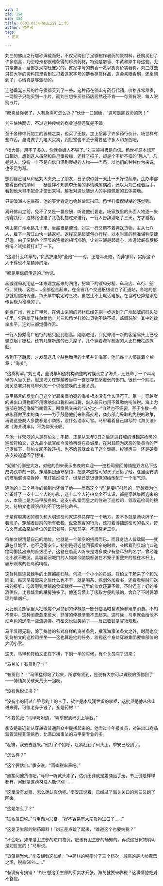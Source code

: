 ```yaml
---
aid: 3
zid: 154
uid: 384
title: 0003.0154-佛山之行（二十）
author: 吹牛者
tags: 
 - 正文

---
```




  刘三的佛山之行堪称满载而归，不仅采购到了足够制作暑药的原材料，还购买到了许多临高，乃至琼州都很难获得的珍贵药材，特别是麝香、牛黄和犀牛角这些。尤其是麝香，全部是河南杜盛兴的。这家字号的麝香一贯以货真价实著称。刘三过去只在大学的资料馆里看到过打着这家字号的麝香存货样品，这会亲眼看到，还采购到了，心情真是够激动的。

  连他垂涎三尺的片仔癀都买到了一些。这种药在佛山有药行代销，价格非常昂贵，一两银子只能买到一小片。而刘三想多买些药店居然还不肯——存货有限，每人限购五片。

  “都卖给你老了，人有急需可怎么办？”伙计一口回绝，“这可是能救命的药！”

  刘三怏怏而去，不过这种传统的商业道德还真是不错。

  至于各种中药加工的器械之类，也买了无数。加上招募了许多药行伙计。杨世祥有些咋舌，虽说做了几笔大买卖，润世堂也不至于需要这许多人和东西吧。

  “杨大哥，用不了多久，你就会嫌人不够了。”刘三笑得极是自信。杨世祥原本想开口相劝，想到这人虽然和自己很投缘，还拜了把子，却是个不折不扣的“髡人”。凡是髡人，没有一个不是自信自满到爆棚的人物——当然，以他们的种种作为来说，也不足为奇。

  想到自己自从和这刘大夫交上了朋友，日子貌似就一天比一天好过起来，连办事都变得出奇的顺利——杨世祥不知道李永薰的事情纯属偶然，还以为刘三藏着后手，看到他大哥不配合才使出来得。越发对这伙澳洲人的手段佩服的五体投地。

  只要澳洲人在临高，他的买卖肯定也会越做越兴旺。杨世祥模模糊糊的感觉到。

  离开佛山之前，免不了又是一番应酬，听说他们要走，杨家族里的头面人物逐一来设宴践行，连林铭也送了几色礼物过来送行。一行人告辞酒吃了三天，方才启程。

  佛山离广州水路几十里，坐船很是便当。刘三一行又用不着押送货物，主从七八人，雇下一艘江山快一路返程。返程又是起威包办行程，以本时空的标准堪称便捷舒适。由于沿路各个环节的连接的相当准确，让刘三很是起疑心，难道起威有发报机吗？试探着打听了一下，

  “这没什么稀罕的。”负责护送的“全陪”——对，正是叫全陪，而非镖师，实际这个人干得也不是镖师的活。

  “都是用信鸽传送的。”他说。

  起威镖局利用这一年来建立起来的网络，把属下的镖局分柜、车马店、车行、船行、货栈、客店……全部组合起来，在全省几个交通枢纽设立了汇通站，各地的信息就用信鸽传送，每天早中晚定时三次。虽然比不上电话电报，在当时也算是讯息传达极为准确的了。

  到得广州，登上广甲号，在佛山采购的药材已经先期一步运到了广州起威的码头货栈里。全陪拿了栈单给他，刘三和杨世祥验过货物不缺不损，盖章装船。其中的效率水平，连刘三都觉得咋舌。

  一行人搭乘高广船行的船只回到临高。刚刚进港，只见修缮一新的客运码头上已经竖立起了栅栏，还有几座新建的石头屋子，几个穿着海军制服的人正在栅栏边执勤。

  待到下了跳板，才发现这几个肤色黝黑的土著并非海军，他们每个人都戴着个袖章：“海关”。

  “这真稀罕。”刘三说，虽说早知道机构调整的时候设立了海关，还任命了一个叫马甲的人当关长，但是海关在穿越者当中一直是存在感虚弱的部门。很长一个阶段，海关总署只有马甲外加一个供他使唤的土著关员。

  马甲痛苦的发觉自己这个听起来很响亮的海关根本没有什么活可干。第一，穿越者的进出口货物即不用缴纳出口税和进口税，出入船只也用不着缴纳吨位税。海上力量部在附近海域当南霸天，叫渔民交来的“五分之一”自然也不需要。至于少数一些来临高做买卖的商人——为了鼓励他们来临高交易，商务部门采取的免税的政策，再说这些商人多数都是小商贩，没什么油水可言。马甲看着自己编写的《海关法》和《海关税率》，不免仰天长叹。

  与他一样郁闷的人是符柏文，不错，正是从去年D日之后逃进县城的博铺巡检司的巡检符柏文，这九品小武官如今没脸再待在县城里，在对其颇为厌恶的吴县令的严词促催下，符柏文即不敢违抗，也不愿意就此丢了这个饭碗，权衡再三，还是硬着头皮被迫返回了博铺。

  “髡贼”们倒是大方，对他的到来表示由衷的欢迎——巡检司重回博铺是双方私下达成协议中的一款。穿越集团遵守条约，把原本巡检司的房子还给了他，连里面安装的玻璃窗也没拆掉，电灯虽然没了，但是还是很慷慨的给他配了一个沼气灯。

  连他的十二个弓兵的编制也还给了他——当然这个“还”是要打引号的，穿越者为他准备好了一支十二个人的小队，这十二个人符柏文全不认识，都是穿越集团选来的人，本质上是为马甲服务的。这支小队堂而皇之的住进了巡检司，领取巡检司的粮饷。符柏文也很识趣的不下达任何命令。

  于是穿越集团的海关和大明巡检司就这样共存在一个地方，差不多就是两块牌子一套班子。穿越者目前的所有收税、盘查旅客的行为，还打着博铺巡检司的名义，符柏文有点象某些单位的正职领导，只管签字，不搞常务工作。

  符柏文很清楚自己的地位，他就是一个架空的招牌而已。而且身边人皆敌国——就算在县城里，也不见得安全。特别是最近他回家探亲的时候，亲眼看到县城门口道路两排挂出来的首级匣子。这些在临高人听来是或多或少有些耳熟的名字，曾经能让小孩不敢哭，县城紧闭城门的人物如今脑袋都装在木笼子里整齐的挂在木杆上，龇牙咧嘴的任乌鸦啃噬。

  这群髡贼连最棘手的土匪都能扫除，何况一个小小的县城。符柏文干脆来了个和光同尘，每天早晨起来之后什么也不干，就是喝茶、练剑外加看书，还看看髡贼们送来的报纸。吃饭则到博铺的食堂就餐——这里的伙食还算不错，不时还有上好的美酒供应，比县城里的糟房强多了。他还习惯上了吸取方便的纸烟，舍弃了不时要清理的旱烟杆。

  为此他关照家里人把他每个月领到的俸禄换一部分临高粮食流通券用来消费。不知不觉中，这种消费愈来愈大，菲薄的俸禄渐渐不支起来。这时候，马甲就会给他不动声色的送来一些流通券。符柏文也就笑纳了——反正收钱是官场规矩。

  马甲显得无聊，除了搞他的各式各样的海关条例，撰写海事法条文之外，时而也会到符柏文的巡检司坐坐——这也算是他的任务，监视这个身处穿越集团要害部位的大明小官。

  这天，马甲和符柏文正在下棋，下到一半的时候，有个关员闯了进来：

  “马关长！有货到了！”

  “有货到？！”马甲猛得站了起来，所谓有货到，是说有大宗可以课税的货物到了——博铺海关破天荒头一回啊。

  “没有免税证书？”

  “没有小的问过广甲号的上的人了，货主是本县润世堂的掌柜，这批货是他从佛山进来得。可值老鼻子钱了。全是药材！”

  “不要慌张，”马甲吩咐道，“叫季安到码头上等我。”

  季安是最近新从穿越者普通群众中提拔起来的。他当过十年报关员，对进出口商品监管流程非常熟悉，比满口海事法的马甲要专业的多。

  “老符，我去去就来。”他打了个招呼，赶紧赶到了码头上，季安已经到了。

  “怎么样？”

  “这个要估价。”季安说，“再查税率表吧。”

  “直接问他货值吧。”马甲一听就头疼了，估价无非就是差商品手册。书上倒是样样都有，问题是这药材没人能识别……

  “这里没有发票，怎么确认真伪呢。”季安正说着，已经过了海关关口的刘三又跑了回来。

  “这是怎么了？”

  “征收进口税。”马甲颇为兴奋，“好不容易有大宗货物进口了……”

  “这是卫生部的制药原料！”刘三差点跳了起来，“难道这个也要纳税？”

  “不会吧。如果是卫生部的进口物资，应该有卫生部的通知的。再说这批货物明明是润世堂的！”马甲说。

  “货值相当大。”季安翻看这栈单，“中药材的税率分了三个档次，最高的是人参鹿茸之类，税率50％……”

  “有没有有搞错！”刘三想这卫生部的买卖才开张，海关就要来收税？这事情他绝对不答应。


